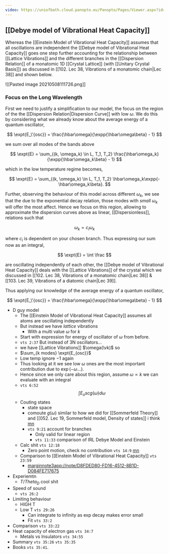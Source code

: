 ```yaml
---
video: https://uniofbath.cloud.panopto.eu/Panopto/Pages/Viewer.aspx?id=1d5bbc1d-8fcd-4825-831f-ad11015cfab1
---
```


## [[Debye model of Vibrational Heat Capacity]]

Whereas the [[Einstein Model of Vibrational Heat Capacity]] assumes that all oscillations are independent the [[Debye model of Vibrational Heat Capacity]] goes one step further accounting for the relationship between [[Lattice Vibrations]] and the different branches in the [[Dispersion Relation]] of a monatomic 1D [[Crystal Lattice]] (with [[Unitary Crystal Basis]]) as discussed in [[102. Lec 38, Vibrations of a monatomic chain|Lec 38]] and shown below.

![[Pasted image 20210508111726.png]]

### Focus on the Long Wavelength

First we need to justify a simplification to our model, the focus on the region of the the [[Dispersion Relation|Dispersion Curve]] with low $\omega$. We do this by considering what we already know about the average energy of a quantum oscillator,

$$
\expt{E_\'{osc}} = \frac{\hbar\omega}{\expp{\hbar\omega\beta} - 1}
$$

we sum over all modes of the bands above

$$
\expt{E} = \sum_{(k, \omega_k) \in L, T_1, T_2} \frac{\hbar\omega_k}{\expp{\hbar\omega_k\beta} - 1}
$$

which in the low temperature regime becomes,

$$
\expt{E} = \sum_{(k, \omega_k) \in L, T_1, T_2} \hbar\omega_k\expp{-\hbar\omega_k\beta}.
$$



Further, observing the behaviour of this model across different $\omega_k$, we see that the due to the exponential decay relation, those modes with *small* $\omega_k$ will offer the most affect. Hence we focus on this region, allowing to approximate the dispersion curves above as linear, [[Dispersionless]], relations such that

$$
\omega_k = c_i\omega_k
$$

where $c_i$ is dependent on your chosen branch. Thus expressing our sum now as an integral,

$$
\expt{E} = \int \frac
$$

are oscillating independently of each other, the [[Debye model of Vibrational Heat Capacity]] deals with the [[Lattice Vibrations]] of the crystal which we discussed in [[102. Lec 38, Vibrations of a monatomic chain|Lec 38]] & [[103. Lec 39, Vibrations of a diatomic chain|Lec 39]].

Thus applying our knowledge of the average energy of a quantum oscillator,

$$
\expt{E_\'{osc}} = \frac{\hbar\omega}{\expp{\hbar\omega\beta} - 1}
$$

- D guy model
	- The [[Einstein Model of Vibrational Heat Capacity]] assumes all atoms are oscillating independently
	- But instead we have *lattice* vibrations
		- With a multi value $\omega$ for $k$
	- Start with expression for energy of oscillator of $\omega$ from before.
	-  `vts 2:37` But instead of 3N oscillators...
	-  we have [[Lattice Vibrations]] $\omega(\vk)$ so
	-  $\sum_{k modes} \expt{E_{osc}}$
	-  Low temp ignore $-1$ again
	-  Thus looking at it we see low $\omega$ ones are the most important contribution due to $\exp(-\omega \dots)$.
	-  Hence since we only care about this region, assume $\omega \propto k$ we can evaluate with an integral 
	- `vts 6:52` $$ \int E_osc g(\omega) d\omega$$ 
	- Couting states
		- state space
		- comoute $g(\omega)$ similar to how we did for [[Sommerfeld Theory]] and [[052. Lec 19, Sommerfeld model, Density of states]] i think [mn](marginnote3app://note/C9633C07-0E9A-4492-8012-DF79C0338A38)
		- `vts 9:21` account for branches
			- Only valid for linear region
			- `vts 11:33` comparison of IRL Debye Model and Einstein
	- Calc shit `vts 12:18` 
		- Zero point motion, check no contribution `vts 14:9` [mn](marginnote3app://note/FD1E97D3-058C-4F22-9885-78FA1F80A309)
	- Comparison to [[Einstein Model of Vibrational Heat Capacity]] `vts 23:59`
		- <marginnote3app://note/D8FDED80-FD16-4512-8B1D-D084FE717675>
- Experiemtn
	- $T/Theta_D$ cool shit
- Speed of sound
	- `vts 26:2`
- Limiting behaviour
	- HIGH T
	- Low T `vts 29:26`
		- Can integrate to infinity as exp decay makes error small
		- Fit `vts 33:2`
- Comparison `vts 33:22`
- Heat capacity of electron gas `vts 34:7`
	- Metals vs Insulators `vts 34:55`
- Summary `vts 35:26` `vts 35:35`
- Books `vts 35:41`.

